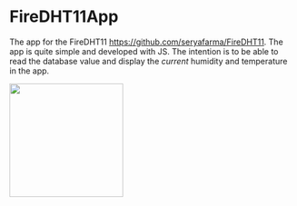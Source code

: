 # FireDHT11App
The app for the FireDHT11 https://github.com/seryafarma/FireDHT11. The app is quite simple and developed with JS. The intention is to be able to read the database value and display the *current* humidity and temperature in the app.

<img src="https://upload.wikimedia.org/wikipedia/commons/6/6a/JavaScript-logo.png" width="200" height="200" />
